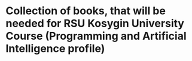 # Collection of books, that will be needed for RSU Kosygin University Course (Programming and Artificial Intelligence profile)
